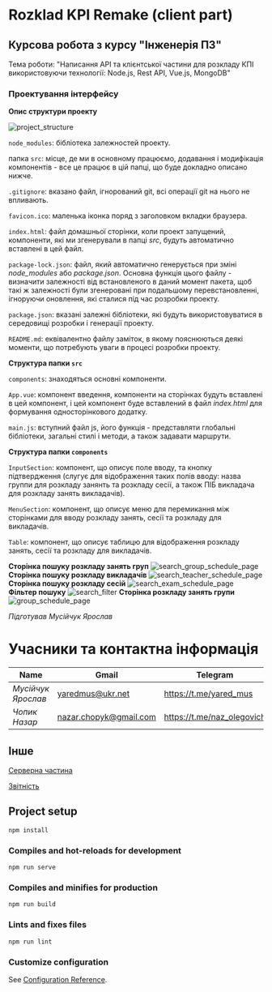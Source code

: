 # Rozklad KPI Remake (client part)

## Курсова робота з курсу "Інженерія ПЗ"

Тема роботи: "Написання API та клієнтської частини для розкладу КПІ використовуючи технології: Node.js, Rest API, Vue.js, MongoDB"

### Проектування інтерфейсу
**Опис структури проекту**

![project_structure](https://github.com/naz-olegovich/rozklad-kpi-remake-server/blob/main/doc/images/project_structure.png)

`node_modules`: бібліотека залежностей проекту.

папка `src`: місце, де ми в основному працюємо, додавання і модифікація компонентів - все це працює в цій папці, що буде докладно описано нижче.

`.gitignore`: вказано файл, ігнорований git, всі операції git на нього не впливають.

`favicon.ico`: маленька іконка поряд з заголовком вкладки браузера.

`index.html`: файл домашньої сторінки, коли проект запущений, компоненти, які ми згенерували в папці *src*, будуть автоматично вставлені в цей файл.

`package-lock.json`: файл, який автоматично генерується при зміні *node_modules* або *package.json*. Основна функція цього файлу - визначити залежності від встановленого в даний момент пакета, щоб такі ж залежності були згенеровані при подальшому перевстановленні, ігноруючи оновлення, які сталися під час розробки проекту.

`package.json`: вказані залежні бібліотеки, які будуть використовуватися в середовищі розробки і генерації проекту.

`README.md`: еквівалентно файлу заміток, в якому пояснюються деякі моменти, що потребують уваги в процесі розробки проекту.

**Структура папки `src`**

`components`: знаходяться основні компоненти.

`App.vue`: компонент введення, компоненти на сторінках будуть вставлені в цей компонент, і цей компонент буде вставлений в файл *index.html* для формування односторінкового додатку.

`main.js`: вступний файл js, його функція - представляти глобальні бібліотеки, загальні стилі і методи, а також задавати маршрути.

**Структура папки `components`**

`InputSection`: компонент, що описує поле вводу, та кнопку підтвердження (слугує для відображення таких полів вводу: назва группи для розкладу занянть та розкладу сесії, а також ПІБ викладача для розкладу занять викладачів).

`MenuSection`: компонент, що описує меню для перемикання між сторінками для вводу розкладу занять, сесії та розкладу для викладачів.

`Table`: компонент, що описує таблицю для відображення розкладу занять, сесії та розкладу для викладачів.

**Сторінка пошуку розкладу занять груп**
![search_group_schedule_page](https://github.com/naz-olegovich/rozklad-kpi-remake-server/blob/main/doc/images/search_group_schedule_page.png)
**Сторінка пошуку розкладу викладачів**
![search_teacher_schedule_page](https://github.com/naz-olegovich/rozklad-kpi-remake-server/blob/main/doc/images/search_teacher_schedule_page.png)
**Сторінка пошуку розкладу сесій**
![search_exam_schedule_page](https://github.com/naz-olegovich/rozklad-kpi-remake-server/blob/main/doc/images/search_exam_schedule_page.png)
**Фільтер пошуку**
![search_filter](https://github.com/naz-olegovich/rozklad-kpi-remake-server/blob/main/doc/images/search_filter.png)
**Сторінка розкладу занять групи**
![group_schedule_page](https://github.com/naz-olegovich/rozklad-kpi-remake-server/blob/main/doc/images/group_schedule_page.png)

*Підготував Мусійчук Ярослав*

# Учасники та контактна інформація
|**Name**|**Gmail**|**Telegram**|
|-------------------|-------------------------------|-----------|
|*Мусійчук Ярослав*|yaredmus@ukr.net|https://t.me/yared_mus|
|*Чопик Назар*|nazar.chopyk@gmail.com|https://t.me/naz_olegovich|


## Інше
[Серверна частина](https://github.com/naz-olegovich/rozklad-kpi-remake-server)

[Звітність](https://github.com/naz-olegovich/rozklad-kpi-remake-server/blob/main/doc/coursework.md)


## Project setup
```
npm install
```

### Compiles and hot-reloads for development
```
npm run serve
```

### Compiles and minifies for production
```
npm run build
```

### Lints and fixes files
```
npm run lint
```

### Customize configuration
See [Configuration Reference](https://cli.vuejs.org/config/).
